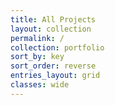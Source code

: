 ```yaml
---
title: All Projects
layout: collection
permalink: /
collection: portfolio 
sort_by: key
sort_order: reverse
entries_layout: grid
classes: wide
---
```


